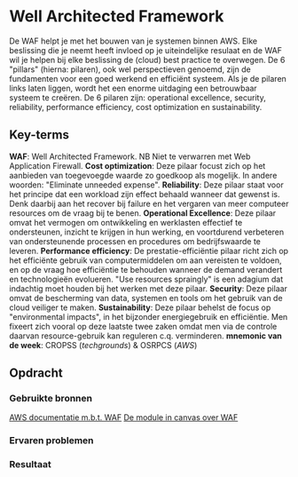 # Well Architected Framework
De WAF helpt je met het bouwen van je systemen binnen AWS. Elke beslissing die je neemt heeft invloed op je uiteindelijke resulaat en de WAF wil je helpen bij elke beslissing de (cloud) best practice te overwegen. De 6 "pillars" (hierna: pilaren), ook wel perspectieven genoemd, zijn de fundamenten voor een goed werkend en efficiënt systeem. Als je de pilaren links laten liggen, wordt het een enorme uitdaging een betrouwbaar systeem te creëren. De 6 pilaren zijn: operational excellence, security, reliability, performance efficiency, cost optimization en sustainability.



## Key-terms
**WAF**: Well Architected Framework. NB Niet te verwarren met Web Application Firewall. 
**Cost optimization**: Deze pilaar focust zich op het aanbieden van toegevoegde waarde zo goedkoop als mogelijk. In andere woorden: "Eliminate unneeded expense".
**Reliability**: Deze pilaar staat voor het principe dat een workload zijn effect behaald wanneer dat gewenst is. Denk daarbij aan het recover bij failure en het vergaren van meer computeer resources om de vraag bij te benen. 
**Operational Excellence**: Deze pilaar omvat het vermogen om ontwikkeling en werklasten effectief te ondersteunen, inzicht te krijgen in hun werking, en voortdurend verbeteren van ondersteunende processen en procedures om bedrijfswaarde te leveren. 
**Performance efficiency**: De prestatie-efficiëntie pilaar richt zich op het efficiënte gebruik van computermiddelen om aan vereisten te voldoen, en op de vraag hoe efficiëntie te behouden wanneer de demand verandert en technologieën evolueren. "Use resources spraingly" is een adagium dat indachtig moet houden bij het werken met deze pilaar.
**Security**: Deze pilaar omvat de bescherming van data, systemen en tools om het gebruik van de cloud veiliger te maken. 
**Sustainability**: Deze pilaar behelst de focus op "environmental impacts", in het bijzonder energiegebruik en efficiëntie. Men fixeert zich vooral op deze laatste twee zaken omdat men via de controle daarvan resource-gebruik kan reguleren c.q. verminderen. 
**mnemonic van de week**:  CROPSS (*techgrounds*) & OSRPCS (*AWS*)


## Opdracht
### Gebruikte bronnen
[AWS documentatie m.b.t. WAF](https://docs.aws.amazon.com/wellarchitected/latest/framework/welcome.html)
[De module in canvas over WAF](https://awsrestart.instructure.com/courses/1943/modules/items/1270794)

### Ervaren problemen


### Resultaat


